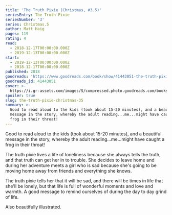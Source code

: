 ```yaml
---
title: 'The Truth Pixie (Christmas, #3.5)'
seriesEntry: The Truth Pixie
seriesNumber: '3'
series: Christmas.5
author: Matt Haig
pages: 119
rating: 4
read:
  - 2018-12-17T00:00:00.000Z
  - 2019-12-13T00:00:00.000Z
start:
  - 2019-12-13T00:00:00.000Z
  - 2018-12-17T00:00:00.000Z
published: 2018
goodreads: 'https://www.goodreads.com/book/show/41443051-the-truth-pixie'
goodreads_id: 41443051
cover: >-
  https://i.gr-assets.com/images/S/compressed.photo.goodreads.com/books/1535056705l/41443051._SX50_.jpg
spoiler: true
slug: the-truth-pixie-christmas-35
summary: >-
  Good to read aloud to the kids (took about 15-20 minutes), and a beautiful
  message in the story, whereby the adult reading...me...might have caught a
  frog in their throat!
---
```

Good to read aloud to the kids (took about 15-20 minutes), and a beautiful message in the story, whereby the adult reading...me...might have caught a frog in their throat!

The truth pixie lives a life of loneliness because she always tells the truth, and that truth can get her in to trouble. She decides to leave home and during her adventure meets a girl who is sad because she's going to be moving home away from friends and everything she knows. 

The truth pixie tells her that it will be sad, and there will be times in life that she'll be lonely, but that life is full of wonderful moments and love and warmth. A good message to remind ourselves of during the day to day grind of life.

Also beautifully illustrated.
